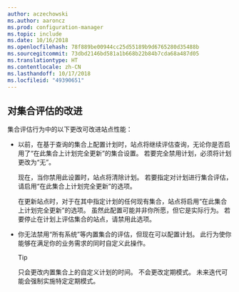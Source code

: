 ```yaml
---
author: aczechowski
ms.author: aaroncz
ms.prod: configuration-manager
ms.topic: include
ms.date: 10/16/2018
ms.openlocfilehash: 78f889be00944cc25d55189b9d6765280d35488b
ms.sourcegitcommit: 73dbd2146bd581a1b668b22b84b7cda68a487d05
ms.translationtype: HT
ms.contentlocale: zh-CN
ms.lasthandoff: 10/17/2018
ms.locfileid: "49390651"
---
```

## <a name="bkmk_colleval"></a> 对集合评估的改进
<!--1358981-->

集合评估行为中的以下更改可改进站点性能：  
 
- 以前，在基于查询的集合上配置计划时，站点将继续评估查询，无论你是否启用了“在此集合上计划完全更新”的集合设置。 若要完全禁用计划，必须将计划更改为“无”。 

    现在，当你禁用此设置时，站点将清除计划。 若要指定对计划进行集合评估，请启用“在此集合上计划完全更新”的选项。  

    在更新站点时，对于在其中指定计划的任何现有集合，站点将启用“在此集合上计划完全更新”的选项。 虽然此配置可能并非你所愿，但它是实际行为。 若要停止在计划上评估集合的站点，请禁用此选项。  

- 你无法禁用“所有系统”等内置集合的评估，但现在可以配置计划。 此行为使你能够在满足你的业务需求的同时自定义此操作。 

    > [!Tip]  
    > 只会更改内置集合上的自定义计划的时间。 不会更改定期模式。 未来迭代可能会强制实施特定定期模式。  


